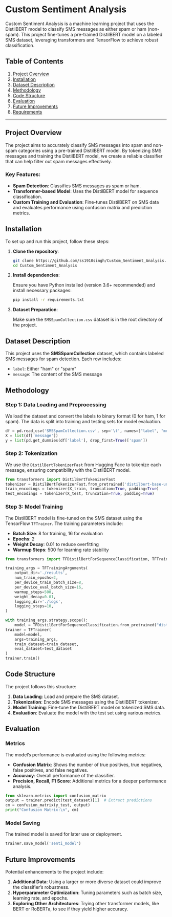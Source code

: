 # Custom Sentiment Analysis

Custom Sentiment Analysis is a machine learning project that uses the DistilBERT model to classify SMS messages as either spam or ham (non-spam). This project fine-tunes a pre-trained DistilBERT model on a labeled SMS dataset, leveraging transformers and TensorFlow to achieve robust classification.

## Table of Contents
1. [Project Overview](#project-overview)
2. [Installation](#installation)
3. [Dataset Description](#dataset-description)
4. [Methodology](#methodology)
5. [Code Structure](#code-structure)
6. [Evaluation](#evaluation)
7. [Future Improvements](#future-improvements)
8. [Requirements](#requirements)

---

## Project Overview

The project aims to accurately classify SMS messages into spam and non-spam categories using a pre-trained DistilBERT model. By tokenizing SMS messages and training the DistilBERT model, we create a reliable classifier that can help filter out spam messages effectively.

### Key Features:
- **Spam Detection**: Classifies SMS messages as spam or ham.
- **Transformer-based Model**: Uses the DistilBERT model for sequence classification.
- **Custom Training and Evaluation**: Fine-tunes DistilBERT on SMS data and evaluates performance using confusion matrix and prediction metrics.

## Installation

To set up and run this project, follow these steps:

1. **Clone the repository**:

   ```bash
   git clone https://github.com/ss1910singh/Custom_Sentiment_Analysis.git
   cd Custom_Sentiment_Analysis
   ```

2. **Install dependencies**:

   Ensure you have Python installed (version 3.6+ recommended) and install necessary packages:

   ```bash
   pip install -r requirements.txt
   ```

3. **Dataset Preparation**:

   Make sure the `SMSSpamCollection.csv` dataset is in the root directory of the project.

## Dataset Description

This project uses the **SMSSpamCollection** dataset, which contains labeled SMS messages for spam detection. Each row includes:
- `label`: Either "ham" or "spam"
- `message`: The content of the SMS message

## Methodology

### Step 1: Data Loading and Preprocessing

We load the dataset and convert the labels to binary format (0 for ham, 1 for spam). The data is split into training and testing sets for model evaluation.

```python
df = pd.read_csv('SMSSpamCollection.csv', sep='\t', names=["label", "message"])
X = list(df['message'])
y = list(pd.get_dummies(df['label'], drop_first=True)['spam'])
```

### Step 2: Tokenization

We use the `DistilBertTokenizerFast` from Hugging Face to tokenize each message, ensuring compatibility with the DistilBERT model.

```python
from transformers import DistilBertTokenizerFast
tokenizer = DistilBertTokenizerFast.from_pretrained('distilbert-base-uncased')
train_encodings = tokenizer(X_train, truncation=True, padding=True)
test_encodings = tokenizer(X_test, truncation=True, padding=True)
```

### Step 3: Model Training

The DistilBERT model is fine-tuned on the SMS dataset using the TensorFlow `TFTrainer`. The training parameters include:
- **Batch Size**: 8 for training, 16 for evaluation
- **Epochs**: 2
- **Weight Decay**: 0.01 to reduce overfitting
- **Warmup Steps**: 500 for learning rate stability

```python
from transformers import TFDistilBertForSequenceClassification, TFTrainer, TFTrainingArguments

training_args = TFTrainingArguments(
    output_dir='./results',
    num_train_epochs=2,
    per_device_train_batch_size=8,
    per_device_eval_batch_size=16,
    warmup_steps=500,
    weight_decay=0.01,
    logging_dir='./logs',
    logging_steps=10,
)

with training_args.strategy.scope():
    model = TFDistilBertForSequenceClassification.from_pretrained("distilbert-base-uncased")
trainer = TFTrainer(
    model=model,
    args=training_args,
    train_dataset=train_dataset,
    eval_dataset=test_dataset
)
trainer.train()
```

## Code Structure

The project follows this structure:

1. **Data Loading**: Load and prepare the SMS dataset.
2. **Tokenization**: Encode SMS messages using the DistilBERT tokenizer.
3. **Model Training**: Fine-tune the DistilBERT model on tokenized SMS data.
4. **Evaluation**: Evaluate the model with the test set using various metrics.

## Evaluation

### Metrics

The model’s performance is evaluated using the following metrics:
- **Confusion Matrix**: Shows the number of true positives, true negatives, false positives, and false negatives.
- **Accuracy**: Overall performance of the classifier.
- **Precision, Recall, F1 Score**: Additional metrics for a deeper performance analysis.

```python
from sklearn.metrics import confusion_matrix
output = trainer.predict(test_dataset)[1]  # Extract predictions
cm = confusion_matrix(y_test, output)
print("Confusion Matrix:\n", cm)
```

### Model Saving

The trained model is saved for later use or deployment.

```python
trainer.save_model('senti_model')
```

## Future Improvements

Potential enhancements to the project include:
1. **Additional Data**: Using a larger or more diverse dataset could improve the classifier’s robustness.
2. **Hyperparameter Optimization**: Tuning parameters such as batch size, learning rate, and epochs.
3. **Exploring Other Architectures**: Trying other transformer models, like BERT or RoBERTa, to see if they yield higher accuracy.